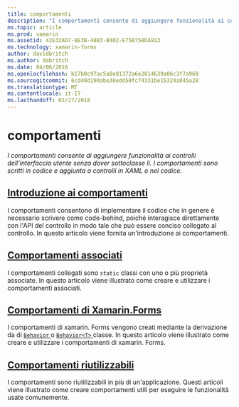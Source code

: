 ```yaml
---
title: comportamenti
description: "I comportamenti consente di aggiungere funzionalità ai controlli dell'interfaccia utente senza dover sottoclasse li. I comportamenti sono scritti in codice e aggiunta a controlli in XAML o nel codice."
ms.topic: article
ms.prod: xamarin
ms.assetid: 42E32AD7-8E3B-48B3-B402-E75B758DA913
ms.technology: xamarin-forms
author: davidbritch
ms.author: dabritch
ms.date: 04/06/2016
ms.openlocfilehash: b17b0c97ac5a8e81372a6e2814639a06c3f7a968
ms.sourcegitcommit: 6cd40d190abe38edd50fc74331be15324a845a28
ms.translationtype: MT
ms.contentlocale: it-IT
ms.lasthandoff: 02/27/2018
---
```

# <a name="behaviors"></a>comportamenti

_I comportamenti consente di aggiungere funzionalità ai controlli dell'interfaccia utente senza dover sottoclasse li. I comportamenti sono scritti in codice e aggiunta a controlli in XAML o nel codice._

## <a name="introduction-to-behaviorsintroductionmd"></a>[Introduzione ai comportamenti](introduction.md)

I comportamenti consentono di implementare il codice che in genere è necessario scrivere come code-behind, poiché interagisce direttamente con l'API del controllo in modo tale che può essere conciso collegato al controllo. In questo articolo viene fornita un'introduzione ai comportamenti.

## <a name="attached-behaviorsattachedmd"></a>[Comportamenti associati](attached.md)

I comportamenti collegati sono `static` classi con uno o più proprietà associate. In questo articolo viene illustrato come creare e utilizzare i comportamenti associati.

## <a name="xamarinforms-behaviorscreatingmd"></a>[Comportamenti di Xamarin.Forms](creating.md)

I comportamenti di xamarin. Forms vengono creati mediante la derivazione da di [ `Behavior` ](https://developer.xamarin.com/api/type/Xamarin.Forms.Behavior/) o [ `Behavior<T>` ](https://developer.xamarin.com/api/type/Xamarin.Forms.Behavior%3CT%3E/) classe. In questo articolo viene illustrato come creare e utilizzare i comportamenti di xamarin. Forms.

## <a name="reusable-behaviorsreusableindexmd"></a>[Comportamenti riutilizzabili](reusable/index.md)

I comportamenti sono riutilizzabili in più di un'applicazione. Questi articoli viene illustrato come creare comportamenti utili per eseguire le funzionalità usate comunemente.

